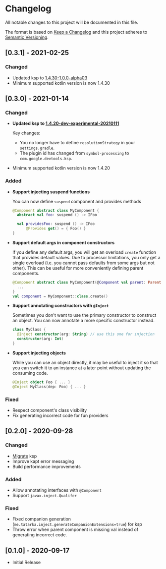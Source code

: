 # Changelog
All notable changes to this project will be documented in this file.

The format is based on [Keep a Changelog](http://keepachangelog.com/en/1.0.0/)
and this project adheres to [Semantic Versioning](http://semver.org/spec/v2.0.0.html).

## [0.3.1] - 2021-02-25

### Changed

- Updated ksp to [1.4.30-1.0.0-alpha03](https://github.com/google/ksp/releases/tag/1.4.30-1.0.0-alpha03)
- Minimum supported kotlin version is now 1.4.30

## [0.3.0] - 2021-01-14

### Changed
- **Updated ksp to [1.4.20-dev-experimental-20210111](https://github.com/google/ksp/releases/tag/1.4.20-dev-experimental-20210111)**

  Key changes:
  - You no longer have to define `resolutionStrategy` in your `settings.gradle`.
  - The plugin id has changed from `symbol-processing` to `com.google.devtools.ksp`.
- Minimum supported kotlin version is now 1.4.20

### Added
- **Support injecting suspend functions**

  You can now define `suspend` component and provides methods
  ```kotlin
  @Component abstract class MyComponent {
    abstract val foo: suspend () -> IFoo

    val providesFoo: suspend () -> IFoo
        @Provides get() = { Foo() }
  }
  ```
- **Support default args in component constructors**

  If you define any default args, you will get an overload `create` function that provides default values. Due to
  processor limitations, you only get a single overload (i.e. you cannot pass defaults from some args but not other).
  This can be useful for more conveniently defining parent components.
  ```kotlin
  @Component abstract class MyComponent(@Component val parent: ParentComponent = ParentComponent()) {
    ...
  }
  val component = MyComponent::class.create()
  ```
- **Support annotating constructors with `@Inject`**

  Sometimes you don't want to use the primary constructor to construct an object. You can now annotate a more specific
  constructor instead.
  ```kotlin
  class MyClass {
    @Inject constructor(arg: String) // use this one for injection
    constructor(arg: Int)
  }
  ```
- **Support injecting objects**

  While you can use an object directly, it may be useful to inject it so that you can switch it to an instance at a
  later point without updating the consuming code.
  ```kotlin
  @Inject object Foo { ... }
  @Inject MyClass(dep: Foo) { ... }
  ```

### Fixed
- Respect component's class visibility
- Fix generating incorrect code for fun providers

## [0.2.0] - 2020-09-28

### Changed
- [Migrate](https://github.com/google/ksp/blob/master/old-ksp-release.md) ksp 
- Improve kapt error messaging
- Build performance improvements
  
### Added
- Allow annotating interfaces with `@Component`
- Support `javax.inject.Qualifer`

### Fixed
- Fixed companion generation (`me.tatarka.inject.generateCompanionExtensions=true`) for ksp
- Throw error when parent component is missing val instead of generating incorrect code.

## [0.1.0] - 2020-09-17
- Initial Release
